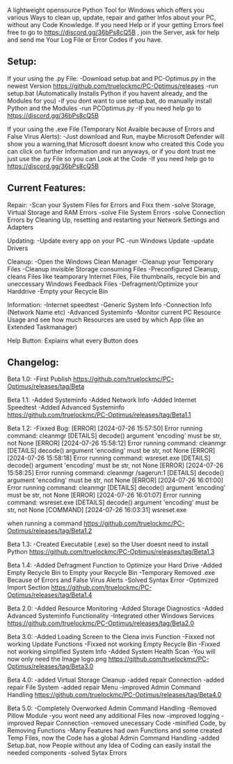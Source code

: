 A lightweight opensource Python Tool for Windows which offers you various Ways to clean up, update, repair and gather Infos about your PC, without any Code Knowledge.
If you need Help or if your getting Errors feel free to go to https://discord.gg/36bPs8cQ5B , join the Server, ask for help and send me Your Log File or Error Codes if you have.

Setup:
-
If your using the .py File:
-Download setup.bat and PC-Optimus.py in the newest Version https://github.com/truelockmc/PC-Optimus/releases
-run setup.bat (Automatically Installs Python if you havent already, and the Modules for you)
-if you dont want to use setup.bat, do manually install Python and the Modules
-run PCOptimus.py
-If you need help go to https://discord.gg/36bPs8cQ5B

If your using the .exe File (Temporary Not Avaible because of Errors and False Virus Alerts):
-Just download and Run, maybe Microsoft Defender will show you a warning,that Microsoft doesnt know who created this Code you can click on further Information and run anyways, or if you dont trust me just use the .py File so you can Look at the Code
-If you need help go to https://discord.gg/36bPs8cQ5B

Current Features:
-
Repair:
-Scan your System Files for Errors and Fixx them
-solve Storage, Virtual Storage and RAM Errors
-solve File System Errors
-solve Connection Errors by Cleaning Up, resetting and restarting your Network Settings and Adapters

Updating:
-Update every app on your PC
-run Windows Update
-update Drivers

Cleanup:
-Open the Windows Clean Manager
-Cleanup your Temporary Files
-Cleanup invisible Storage consuming Files
-Preconfigured Cleanup, cleans Files like teamporary Internet Files, File thumbnails, recycle bin and uneccessary Windows Feedback Files
-Defragment/Optimize your Harddrive
-Empty your Recycle Bin

Information:
-Internet speedtest
-Generic System Info
-Connection Info (Network Name etc)
-Advanced Systeminfo
-Monitor current PC Resource Usage and see how much Resources are used by which App (like an Extended Taskmanager)

Help Button:
Explains what every Button does

Changelog:
-
Beta 1.0:
-First Publish
https://github.com/truelockmc/PC-Optimus/releases/tag/Beta

Beta 1.1:
-Added Systeminfo
-Added Network Info
-Added Internet Speedtest
-Added Advanced Systeminfo
https://github.com/truelockmc/PC-Optimus/releases/tag/Beta1.1

Beta 1.2:
-Fixxed Bug:
[ERROR] [2024-07-26 15:57:50] Error running command: cleanmgr
[DETAILS] decode() argument 'encoding' must be str, not None
[ERROR] [2024-07-26 15:58:12] Error running command: cleanmgr
[DETAILS] decode() argument 'encoding' must be str, not None
[ERROR] [2024-07-26 15:58:18] Error running command: wsreset.exe
[DETAILS] decode() argument 'encoding' must be str, not None
[ERROR] [2024-07-26 15:58:25] Error running command: cleanmgr /sagerun:1
[DETAILS] decode() argument 'encoding' must be str, not None
[ERROR] [2024-07-26 16:01:00] Error running command: cleanmgr
[DETAILS] decode() argument 'encoding' must be str, not None
[ERROR] [2024-07-26 16:01:07] Error running command: wsreset.exe
[DETAILS] decode() argument 'encoding' must be str, not None
[COMMAND] [2024-07-26 16:03:31] wsreset.exe

when running a command
https://github.com/truelockmc/PC-Optimus/releases/tag/Beta1.2

Beta 1.3:
-Created Executable (.exe) so the User doesnt need to install Python
https://github.com/truelockmc/PC-Optimus/releases/tag/Beta1.3

Beta 1.4:
-Added Defragment Function to Optimize your Hard Drive
-Added Empty Recycle Bin to Empty your Recycle Bin
-Temporary Removed .exe Because of Errors and False Virus Alerts
-Solved Syntax Error
-Optimized Import Section
https://github.com/truelockmc/PC-Optimus/releases/tag/Beta1.4

Beta 2.0:
-Added Resource Monitoring
-Added Storage Diagnostics
-Added Advanced Systeminfo Functionality
-Integrated other Windows Services
https://github.com/truelockmc/PC-Optimus/releases/tag/Beta2.0

Beta 3.0:
-Added Loading Screen to the Clena invis Function
-Fixxed not working Update Functions
-Fixxed not working Empty Recycle Bin
-Fixxed not working simplified System Info
-Added System Health Scan
-You will now only need the Image logo.png
https://github.com/truelockmc/PC-Optimus/releases/tag/Beta3.0

Beta 4.0:
-added Virtual Storage Cleanup
-added repair Connection
-added repair File System
-added repair Menu
-improved Admin Command Handling
https://github.com/truelockmc/PC-Optimus/releases/tag/Beta4.0

Beta 5.0:
-Completely Overworked Admin Command Handling
-Removed Pillow Module
-you wont need any additional Files now
-improved logging
-improved Repair Connection
-removed unecessary Code
-minified Code, by Removing Functions
-Many Features had own Functions and some created Temp Files, now the Code has a global Admin Command Handling
-added Setup.bat, now People without any Idea of Coding can easily install the needed components
-solved Sytax Errors
